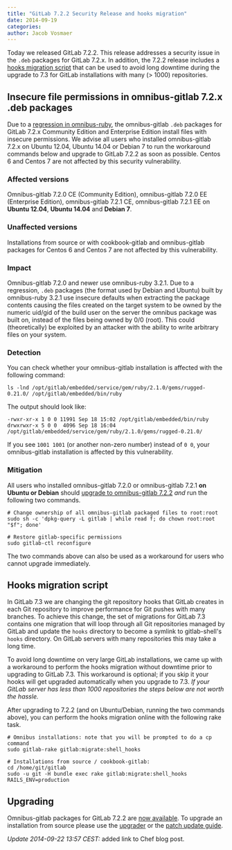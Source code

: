 ```yaml
---
title: "GitLab 7.2.2 Security Release and hooks migration"
date: 2014-09-19
categories:
author: Jacob Vosmaer
---
```


Today we released GitLab 7.2.2. This release addresses a security issue in the
`.deb` packages for GitLab 7.2.x. In addition, the 7.2.2 release includes a
[hooks migration script](#hooks-migration-script) that can be used to avoid
long downtime during the upgrade to 7.3 for GitLab installations with many (>
1000) repositories.

<!--more-->

## Insecure file permissions in omnibus-gitlab 7.2.x .deb packages

Due to a [regression in
omnibus-ruby](https://www.getchef.com/blog/2014/09/19/security-releases-omnibus-2-0-2-and-3-2-2-insecure-file-ownership-in-omnibus-built-debian-and-ubuntu-packages/),
the omnibus-gitlab `.deb` packages for GitLab 7.2.x Community Edition and
Enterprise Edition install files with insecure permissions. We advise all users
who installed omnibus-gitlab 7.2.x on Ubuntu 12.04, Ubuntu 14.04 or Debian 7 to
run the workaround commands below and upgrade to GitLab 7.2.2 as soon as
possible. Centos 6 and Centos 7 are not affected by this security
vulnerability.

### Affected versions

Omnibus-gitlab 7.2.0 CE (Community Edition), omnibus-gitlab 7.2.0 EE
(Enterprise Edition), omnibus-gitlab 7.2.1 CE, omnibus-gitlab 7.2.1 EE on
__Ubuntu 12.04__, __Ubuntu 14.04__ and __Debian 7__.

### Unaffected versions

Installations from source or with cookbook-gitlab and omnibus-gitlab packages
for Centos 6 and Centos 7 are not affected by this vulnerability.

### Impact

Omnibus-gitlab 7.2.0 and newer use omnibus-ruby 3.2.1. Due to a regression,
`.deb` packages (the format used by Debian and Ubuntu) built by omnibus-ruby
3.2.1 use insecure defaults when extracting the package contents causing the
files created on the target system to be owned by the numeric uid/gid of the
build user on the server the omnibus package was built on, instead of the files
being owned by 0/0 (root). This could (theoretically) be exploited by an
attacker with the ability to write arbitrary files on your system.

### Detection

You can check whether your omnibus-gitlab installation is affected with the
following command:

```
ls -lnd /opt/gitlab/embedded/service/gem/ruby/2.1.0/gems/rugged-0.21.0/ /opt/gitlab/embedded/bin/ruby
```

The output should look like:

```
-rwxr-xr-x 1 0 0 11991 Sep 18 15:02 /opt/gitlab/embedded/bin/ruby
drwxrwxr-x 5 0 0  4096 Sep 18 16:04 /opt/gitlab/embedded/service/gem/ruby/2.1.0/gems/rugged-0.21.0/
```

If you see `1001 1001` (or another non-zero number) instead of `0 0`, your
omnibus-gitlab installation is affected by this vulnerability.

### Mitigation

All users who installed omnibus-gitlab 7.2.0 or omnibus-gitlab 7.2.1 __on
Ubuntu or Debian__ should [upgrade to omnibus-gitlab 7.2.2](/downloads/) _and_
run the following two commands.

```
# Change ownership of all omnibus-gitlab packaged files to root:root
sudo sh -c 'dpkg-query -L gitlab | while read f; do chown root:root "$f"; done'

# Restore gitlab-specific permissions
sudo gitlab-ctl reconfigure
```

The two commands above can also be used as a workaround for users who cannot
upgrade immediately.

<a name="hooks-migration-script"></a>
## Hooks migration script

In GitLab 7.3 we are changing the git repository hooks that GitLab creates in
each Git repository to improve performance for Git pushes with many branches.
To achieve this change, the set of migrations for GitLab 7.3 contains one
migration that will loop through all Git repositories managed by GitLab and
update the `hooks` directory to become a symlink to gitlab-shell's `hooks`
directory. On GitLab servers with many repositories this may take a long time.

To avoid long downtime on very large GitLab installations, we came up with a
workaround to perform the hooks migration without downtime prior to upgrading
to GitLab 7.3. This workaround is optional; if you skip it your hooks will get
upgraded automatically when you upgrade to 7.3. _If your GitLab server has less
than 1000 repositories the steps below are not worth the hassle._

After upgrading to 7.2.2 (and on Ubuntu/Debian, running the two commands
above), you can perform the hooks migration online with the following rake
task.

```
# Omnibus installations: note that you will be prompted to do a cp command
sudo gitlab-rake gitlab:migrate:shell_hooks

# Installations from source / cookbook-gitlab:
cd /home/git/gitlab
sudo -u git -H bundle exec rake gitlab:migrate:shell_hooks RAILS_ENV=production
```

## Upgrading

Omnibus-gitlab packages for GitLab 7.2.2 are [now
available](https://about.gitlab.com/downloads/). To upgrade an installation
from source please use the
[upgrader](http://doc.gitlab.com/ce/update/upgrader.html) or the [patch update
guide](http://doc.gitlab.com/ce/update/patch_versions.html).

_Update 2014-09-22 13:57 CEST:_ added link to Chef blog post.
